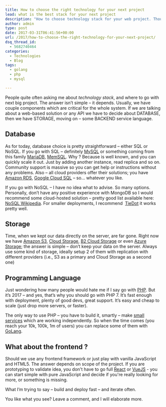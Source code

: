 ```yaml
---
title: How to choose the right technology for your next project
lead: what is the best stack for your next project
description: "How to choose technology stack for your web project. Thoughts and consideration about correct stack."
author: admin
type: post
date: 2017-03-31T06:41:56+00:00
url: /2017/how-to-choose-the-right-technology-for-your-next-project/
dsq_thread_id:
  - 5682740464
categories:
  - Technologies
  - Blog
tags:
  - golang
  - php
  - mysql

---
```

People quite often asking me about *technology stack*, and where to go with next big project. The answer isn&#8217;t simple &#8211; it depends. Usually, we have couple components which are critical for the whole system. If we are talking about a web-based solution or any API we have to decide about DATABASE, then we have STORAGE, moving on &#8211; some BACKEND service language.

<!--more-->

## Database

As for today, database choice is pretty straightforward – either SQL or NoSQL. If you go with SQL – definitely [MySQL](https://www.mysql.com/) or something coming from this family [MariaDB](https://mariadb.org/), [MemSQL](https://www.memsql.com/). Why ? Because is well known, and you can quickly scale it out. Just by adding another instance, read replica and so on. Community support is massive so you can get help or instructions without any problems. Also – all cloud providers offer their solutions; you have [Amazon RDS](https://aws.amazon.com/rds/), [Google Cloud SQL](https://cloud.google.com/appengine/docs/go/cloud-sql/) – so… whatever you like.

If you go with NoSQL – I have no idea what to advise. So many options. Personally, don’t have any positive experience with MongoDB so I would recommend some cloud-hosted solution – pretty good list available here: [NoSQL Wikipedia](https://en.wikipedia.org/wiki/NoSQL). For smaller deployments, I recommend  [TieDot](https://github.com/HouzuoGuo/tiedot) it works pretty well.

## Storage

Time, when we kept our data directly on the server, are far gone. Right now we have [Amazon S3](https://aws.amazon.com/s3/), [Cloud Storage](https://cloud.google.com/storage/), [B2 Cloud Storage](https://www.backblaze.com/cloud-storage) or even [Azure Storage](https://azure.microsoft.com/en-us/services/storage/); the answer is simple – don’t keep your data on the server. Always use some kind of storage, ideally setup 2 of them with replication with different providers (i.e., S3 as a primary and Cloud Storage as a second one)

## Programming Language

Just wondering how many people would hate me if I say go with [PHP](http://php.net/). But it’s 2017 – and yes, that’s why you should go with PHP 7. It’s fast enough with deployment, plenty of good devs, great support. It’s easy and cheap to scale (just drop more servers, or faster).

The only way to use PHP – you have to build it, smartly – make [small services](https://en.wikipedia.org/wiki/Microservices) which are working independently. So when the time comes (you reach your 10k, 100k, 1m of users) you can replace some of them with [GoLang](https://golang.org/).

## What about the frontend ?

Should we use any frontend framework or just play with vanilla JavaScript and HTML5. The answer depends on scope of the project. If you are prototyping to validate idea, you don't have to go full [React](https://reactjs.org) or [VueJS](https://vuejs.org) - you can start simple with pure JavaScript and decide if you're really looking for more, or something is missing.

What I&#8217;m trying to say &#8211; build and deploy fast &#8211; and iterate often.

You like what you see? Leave a comment, and I will elaborate more.